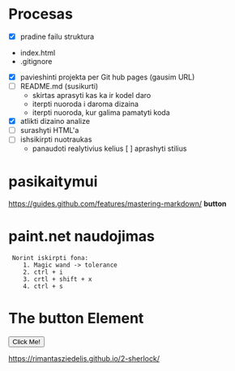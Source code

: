 # Procesas
- [x] pradine failu struktura
- index.html
- .gitignore
-  [x]  pavieshinti projekta per Git hub pages (gausim URL)
-  [ ]  README.md (susikurti)
    -   skirtas aprasyti kas ka ir kodel daro
    -   iterpti nuoroda i daroma dizaina
    -   iterpti nuoroda, kur galima pamatyti koda
-  [x]  atlikti dizaino analize
-  [ ]  surashyti HTML'a
-  [ ]  ishsikirpti nuotraukas
    -   panaudoti realytivius kelius
   [ ]  aprashyti stilius 

# pasikaitymui
https://guides.github.com/features/mastering-markdown/
**button**
 # paint.net naudojimas
    
     Norint iskirpti fona:
        1. Magic wand -> tolerance
        2. ctrl + i
        3. crtl + shift + x
        4. ctrl + s
<!DOCTYPE html>
<html>
<body>

<h1>The button Element</h1>

<button type="button" onclick="alert('Hello world!')">Click Me!</button>
 
</body>
</html>

https://rimantasziedelis.github.io/2-sherlock/


